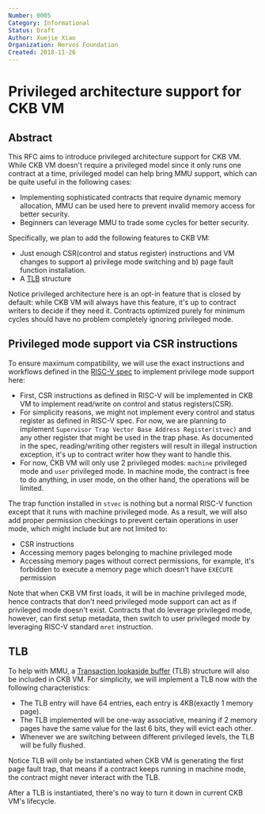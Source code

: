 ```yaml
---
Number: 0005
Category: Informational
Status: Draft
Author: Xuejie Xiao
Organization: Nervos Foundation
Created: 2018-11-26
---
```


# Privileged architecture support for CKB VM

## Abstract

This RFC aims to introduce privileged architecture support for CKB VM. While CKB VM doesn't require a privileged model since it only runs one contract at a time, privileged model can help bring MMU support, which can be quite useful in the following cases:

* Implementing sophisticated contracts that require dynamic memory allocation, MMU can be used here to prevent invalid memory access for better security.
* Beginners can leverage MMU to trade some cycles for better security.

Specifically, we plan to add the following features to CKB VM:

* Just enough CSR(control and status register) instructions and VM changes to support a) privilege mode switching and b) page fault function installation.
* A [TLB](https://en.wikipedia.org/wiki/Translation_lookaside_buffer) structure

Notice privileged architecture here is an opt-in feature that is closed by default: while CKB VM will always have this feature, it's up to contract writers to decide if they need it. Contracts optimized purely for minimum cycles should have no problem completely ignoring privileged mode.

## Privileged mode support via CSR instructions

To ensure maximum compatibility, we will use the exact instructions and workflows defined in the [RISC-V spec](https://riscv.org/specifications/privileged-isa/) to implement privilege mode support here:

* First, CSR instructions as defined in RISC-V will be implemented in CKB VM to implement read/write on control and status registers(CSR).
* For simplicity reasons, we might not implement every control and status register as defined in RISC-V spec. For now, we are planning to implement `Supervisor Trap Vector Base Address Register(stvec)` and any other register that might be used in the trap phase. As documented in the spec, reading/writing other registers will result in illegal instruction exception, it's up to contract writer how they want to handle this.
* For now, CKB VM will only use 2 privileged modes: `machine` privileged mode and `user` privileged mode. In machine mode, the contract is free to do anything, in user mode, on the other hand, the operations will be limited.

The trap function installed in `stvec` is nothing but a normal RISC-V function except that it runs with machine privileged mode. As a result, we will also add proper permission checkings to prevent certain operations in user mode, which might include but are not limited to:

* CSR instructions
* Accessing memory pages belonging to machine privileged mode
* Accessing memory pages without correct permissions, for example, it's forbidden to execute a memory page which doesn't have `EXECUTE` permission

Note that when CKB VM first loads, it will be in machine privileged mode, hence contracts that don't need privileged mode support can act as if privileged mode doesn't exist. Contracts that do leverage privileged mode, however, can first setup metadata, then switch to user privileged mode by leveraging RISC-V standard `mret` instruction.

## TLB

To help with MMU, a [Transaction lookaside buffer](https://en.wikipedia.org/wiki/Translation_lookaside_buffer) (TLB) structure will also be included in CKB VM. For simplicity, we will implement a TLB now with the following characteristics:

* The TLB entry will have 64 entries, each entry is 4KB(exactly 1 memory page).
* The TLB implemented will be one-way associative, meaning if 2 memory pages have the same value for the last 6 bits, they will evict each other.
* Whenever we are switching between different privileged levels, the TLB will be fully flushed.

Notice TLB will only be instantiated when CKB VM is generating the first page fault trap, that means if a contract keeps running in machine mode, the contract might never interact with the TLB.

After a TLB is instantiated, there's no way to turn it down in current CKB VM's lifecycle.
